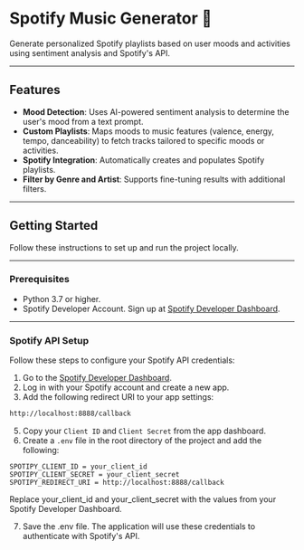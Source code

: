 # Spotify Music Generator 🎵

Generate personalized Spotify playlists based on user moods and activities using sentiment analysis and Spotify's API.


---

## Features

- **Mood Detection**: Uses AI-powered sentiment analysis to determine the user's mood from a text prompt.
- **Custom Playlists**: Maps moods to music features (valence, energy, tempo, danceability) to fetch tracks tailored to specific moods or activities.
- **Spotify Integration**: Automatically creates and populates Spotify playlists.
- **Filter by Genre and Artist**: Supports fine-tuning results with additional filters.


---

## Getting Started

Follow these instructions to set up and run the project locally.


---

### Prerequisites

- Python 3.7 or higher.
- Spotify Developer Account. Sign up at [Spotify Developer Dashboard](https://developer.spotify.com/dashboard/).


---

### Spotify API Setup

Follow these steps to configure your Spotify API credentials:

1. Go to the [Spotify Developer Dashboard](https://developer.spotify.com/dashboard/).
2. Log in with your Spotify account and create a new app.
3. Add the following redirect URI to your app settings:
```bash
http://localhost:8888/callback
```

5. Copy your `Client ID` and `Client Secret` from the app dashboard.
6. Create a `.env` file in the root directory of the project and add the following:
```plaintext
SPOTIPY_CLIENT_ID = your_client_id
SPOTIPY_CLIENT_SECRET = your_client_secret
SPOTIPY_REDIRECT_URI = http://localhost:8888/callback
```

Replace your_client_id and your_client_secret with the values from your Spotify Developer Dashboard.

7. Save the .env file. The application will use these credentials to authenticate with Spotify's API.
